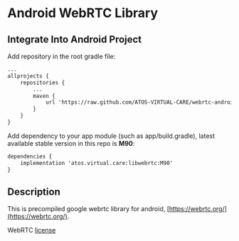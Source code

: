 # Android WebRTC Library

## Integrate Into Android Project
Add repository in the root gradle file:
```xml
...
allprojects {
    repositories {
        ...
        maven {
            url 'https://raw.github.com/ATOS-VIRTUAL-CARE/webrtc-android/repo/'
        }
    }
}
```

Add dependency to your app module (such as app/build.gradle), latest available stable version in this repo is **M90**:
```xml
dependencies {
    implementation 'atos.virtual.care:libwebrtc:M90'
}
```

## Description

This is precompiled google webrtc library for android, [https://webrtc.org/](https://webrtc.org/).

WebRTC [license](https://webrtc.org/support/license#software_license)
